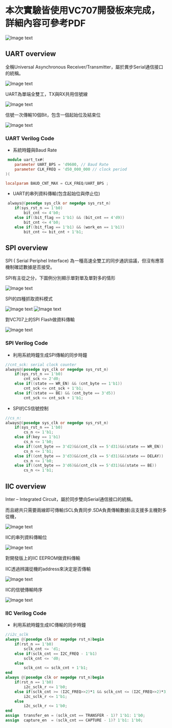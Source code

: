 # 本次實驗皆使用VC707開發板來完成，詳細內容可參考PDF

![Image text](https://github.com/WaysideVulcan/Protocol/blob/master/img/vc707.png)

## UART overview

全稱Universal Asynchronous Receiver/Transmitter，屬於異步Serial通信接口的統稱。

![Image text](https://github.com/WaysideVulcan/Protocol/blob/master/img/protocol_port.png)

UART為單端全雙工，TX與RX共用信號線

![Image text](https://github.com/WaysideVulcan/Protocol/blob/master/img/uart/signal.png)

信號一次傳輸10個Bit，包含一個起始位及結束位

![Image text](https://github.com/WaysideVulcan/Protocol/blob/master/img/uart/bit.png)

### UART Verilog Code

* 系統時鐘與Baud Rate

```verilog
 module uart_tx#(
    parameter UART_BPS = 'd9600, // Baud Rate
    parameter CLK_FREQ = 'd50_000_000 // clock period
)(

localparam BAUD_CNT_MAX = CLK_FREQ/UART_BPS ;

```

* UART的串列資料傳輸(包含起始位與停止位)

```verilog
 always@(posedge sys_clk or negedge sys_rst_n)
    if(sys_rst_n == 1'b0)
        bit_cnt <= 4'b0;
    else if((bit_flag == 1'b1) && (bit_cnt == 4'd9))
        bit_cnt <= 4'b0;
    else if((bit_flag == 1'b1) && (work_en == 1'b1))
        bit_cnt <= bit_cnt + 1'b1;
```

## SPI overview

SPI ( Serial Periphel Interface) 為一種高速全雙工的同步通訊協議，但沒有應答機制確認數據是否接受。

SPI有主從之分，下圖例分別顯示單對單及單對多的情形

![Image text](https://github.com/WaysideVulcan/Protocol/blob/master/img/spi/SPI_overview.png)

SPI的四種抓取資料模式

![Image text](https://github.com/WaysideVulcan/Protocol/blob/master/img/spi/SPI_Mode.png) ![Image text](https://github.com/WaysideVulcan/Protocol/blob/master/img/spi/SPI_Mode_2.png)

對VC707上的SPI Flash做資料傳輸

![Image text](https://github.com/WaysideVulcan/Protocol/blob/master/img/spi/flash.png)

### SPI Verilog Code

* 利用系統時鐘生成SPI傳輸的同步時鐘

```verilog
//cnt_sck: serial clock counter
always@(posedge sys_clk or negedge sys_rst_n)
    if(sys_rst_n == 1'b0)
        cnt_sck <= 2'd0;
    else if((state == WR_EN) && (cnt_byte == 1'b1))
        cnt_sck <= cnt_sck + 1'b1;
    else if((state == BE) && (cnt_byte == 3'd5))
        cnt_sck <= cnt_sck + 1'b1;
```

* SPI的CS信號控制

```verilog
//cs_n: 
always@(posedge sys_clk or negedge sys_rst_n)
    if(sys_rst_n == 1'b0)
        cs_n <= 1'b1;
    else if(key == 1'b1)
        cs_n <= 1'b0;
    else if((cnt_byte == 3'd2)&&(cnt_clk == 5'd31)&&(state == WR_EN))
        cs_n <= 1'b1;
    else if((cnt_byte == 3'd3)&&(cnt_clk == 5'd31)&&(state == DELAY))
        cs_n <= 1'b0;
    else if((cnt_byte == 3'd6)&&(cnt_clk == 5'd31)&&(state == BE))
        cs_n <= 1'b1;
```

## IIC overview

Inter – Integrated Circuit，屬於同步雙向Serial通信接口的統稱。

而且總共只需要兩線即可傳輸(SCL負責同步.SDA負責傳輸數據)且支援多主機對多從機，

![Image text](https://github.com/WaysideVulcan/Protocol/blob/master/img/iic/IIC.png)

IIC的串列資料傳輸位

![Image text](https://github.com/WaysideVulcan/Protocol/blob/master/img/iic/IIC_bit.png) 

對開發版上的IIC EEPROM做資料傳輸

IIC透過辨識從機的address來決定是否傳輸

![Image text](https://github.com/WaysideVulcan/Protocol/blob/master/img/iic/iic_slave.png)

IIC的信號傳輸時序

![Image text](https://github.com/WaysideVulcan/Protocol/blob/master/img/iic/IIC_Timing.png)

### IIC Verilog Code

* 利用系統時鐘生成IIC傳輸的同步時鐘

```verilog
//i2c_sclk
always @(posedge clk or negedge rst_n)begin
    if(rst_n == 1'b0)
        sclk_cnt <= 'd1;
    else if(sclk_cnt == I2C_FREQ - 1'b1)
        sclk_cnt <= 'd0;
    else 
        sclk_cnt <= sclk_cnt + 1'b1;
end
always @(posedge clk or negedge rst_n)begin
    if(rst_n == 1'b0)
        i2c_sclk_r <= 1'b0;
    else if(sclk_cnt >= (I2C_FREQ>>2)*1 && sclk_cnt <= (I2C_FREQ>>2)*3)
        i2c_sclk_r <= 1'b1;
    else 
        i2c_sclk_r <= 1'b0;
end
assign  transfer_en = (sclk_cnt == TRANSFER - 1)? 1'b1: 1'b0;
assign  capture_en  = (sclk_cnt == CAPTURE - 1)? 1'b1: 1'b0;
```
